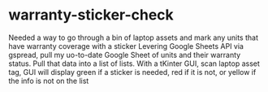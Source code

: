 # warranty-sticker-check
Needed a way to go through a bin of laptop assets and mark any units that have warranty coverage with a sticker
Levering Google Sheets API via gspread, pull my uo-to-date Google Sheet of units and their warranty status. Pull that data into a list of lists. With a tKinter GUI, scan laptop asset tag, GUI will display green if a sticker is needed, red if it is not, or yellow if the info is not on the list
